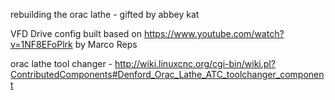   rebuilding the orac lathe - gifted by abbey kat

VFD Drive config built based on https://www.youtube.com/watch?v=1NF8EFoPlrk  by Marco Reps
 
orac lathe tool changer - http://wiki.linuxcnc.org/cgi-bin/wiki.pl?ContributedComponents#Denford_Orac_Lathe_ATC_toolchanger_component
